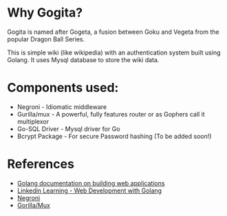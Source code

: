 # Why Gogita? #
Gogita is named after Gogeta, a fusion between Goku and Vegeta from the popular Dragon Ball Series.

This is simple wiki (like wikipedia) with an authentication system built using Golang. It uses Mysql database 
to store the wiki data. 

# Components used: #
* Negroni - Idiomatic middleware
* Gurilla/mux - A powerful, fully features router or as Gophers call it multiplexor
* Go-SQL Driver - Mysql driver for Go
* Bcrypt Package - For secure Password hashing (To be added soon!)

# References #
* [Golang documentation on building web applications](https://golang.org/doc/articles/wiki/)
* [Linkedin Learning - Web Development with Golang](https://www.linkedin.com/)
* [Negroni](https://github.com/urfave/negroni)
* [Gorilla/Mux](https://github.com/gorilla/mux)